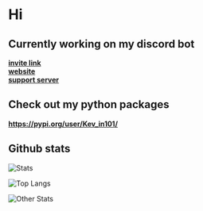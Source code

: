 # Hi


## Currently working on my discord bot
[**invite link**](https://discord.com/api/oauth2/authorize?client_id=790763466076061696&permissions=67500096&scope=bot)\
[**website**](https://medieval-plague-doctor-bot.github.io/Docs/)\
[**support server**](https://discord.gg/Pqxm8NfHKF)

## Check out my python packages

**https://pypi.org/user/Kev_in101/**

## Github stats

![Stats](https://github-readme-stats.vercel.app/api?username=Kev-in123&show_icons=true&include_all_commits=true&count_private=true&theme=vue-dark)


![Top Langs](https://github-readme-stats.vercel.app/api/top-langs/?username=Kev-in123&show_icons=true&theme=vue-dark&layout=compact)


![Other Stats](https://github-readme-streak-stats.herokuapp.com/?user=Kev-in123&show_icons=true&include_all_commits=true&count_private=true&theme=vue-dark)
